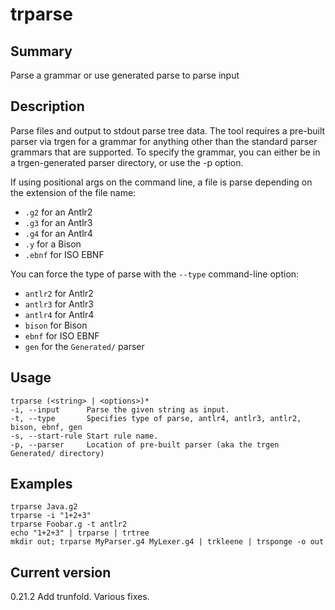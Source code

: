 # trparse

## Summary

Parse a grammar or use generated parse to parse input

## Description

Parse files and output to stdout parse tree data.
The tool requires a pre-built parser via trgen for a grammar
for anything other than the standard parser grammars that
are supported. To specify the grammar, you can either
be in a trgen-generated parser directory, or use the -p option.

If using positional args on the command line, a file is parse
depending on the extension of the file name:

* `.g2` for an Antlr2
* `.g3` for an Antlr3
* `.g4` for an Antlr4
* `.y` for a Bison
* `.ebnf` for ISO EBNF

You can force the type of parse with
the `--type` command-line option:

* `antlr2` for Antlr2
* `antlr3` for Antlr3
* `antlr4` for Antlr4
* `bison` for Bison
* `ebnf` for ISO EBNF
* `gen` for the `Generated/` parser

## Usage
    
    trparse (<string> | <options>)*
    -i, --input      Parse the given string as input.
    -t, --type       Specifies type of parse, antlr4, antlr3, antlr2, bison, ebnf, gen 
    -s, --start-rule Start rule name.
    -p, --parser     Location of pre-built parser (aka the trgen Generated/ directory)

## Examples

    trparse Java.g2
    trparse -i "1+2+3"
    trparse Foobar.g -t antlr2
    echo "1+2+3" | trparse | trtree
    mkdir out; trparse MyParser.g4 MyLexer.g4 | trkleene | trsponge -o out

## Current version

0.21.2 Add trunfold. Various fixes.
